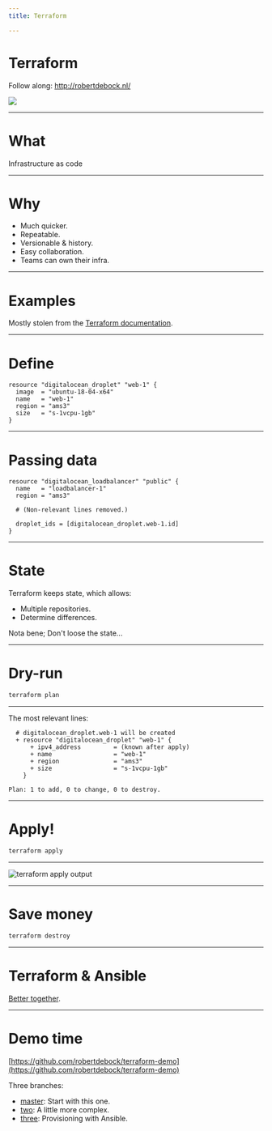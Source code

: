 ```yaml
---
title: Terraform

---
```


# Terraform

Follow along: http://robertdebock.nl/

<img src="https://api.qrserver.com/v1/create-qr-code/?size=350x350&data=http://robertdebock.nl/presentations/terraform/"/>

---

# What

Infrastructure as code

---

# Why

- Much quicker.
- Repeatable.
- Versionable & history.
- Easy collaboration.
- Teams can own their infra.

---

# Examples

Mostly stolen from the [Terraform documentation](https://www.terraform.io/docs/providers/do/).

----

# Define

```hcl
resource "digitalocean_droplet" "web-1" {
  image  = "ubuntu-18-04-x64"
  name   = "web-1"
  region = "ams3"
  size   = "s-1vcpu-1gb"
}
```

----

# Passing data

```hcl
resource "digitalocean_loadbalancer" "public" {
  name   = "loadbalancer-1"
  region = "ams3"

  # (Non-relevant lines removed.)

  droplet_ids = [digitalocean_droplet.web-1.id]
}
```

---

# State

Terraform keeps state, which allows:

- Multiple repositories.
- Determine differences.

Nota bene; Don't loose the state...

---

# Dry-run

```bash
terraform plan
```

----

The most relevant lines:

```
  # digitalocean_droplet.web-1 will be created
  + resource "digitalocean_droplet" "web-1" {
      + ipv4_address         = (known after apply)
      + name                 = "web-1"
      + region               = "ams3"
      + size                 = "s-1vcpu-1gb"
    }

Plan: 1 to add, 0 to change, 0 to destroy.
```

---

# Apply!

```bash
terraform apply
```

----

![terraform apply output](../terraform.gif)

---

# Save money

```bash
terraform destroy
```

---

# Terraform & Ansible

[Better together](https://www.hashicorp.com/resources/ansible-terraform-better-together/).

----

# Demo time

[https://github.com/robertdebock/terraform-demo](https://github.com/robertdebock/terraform-demo)

Three branches:
- [master](https://github.com/robertdebock/terraform-demo): Start with this one.
- [two](https://github.com/robertdebock/terraform-demo/two/three): A little more complex.
- [three](https://github.com/robertdebock/terraform-demo/tree/three): Provisioning with Ansible.
